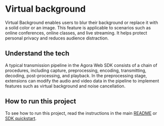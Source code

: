 # Virtual background
Virtual Background enables users to blur their background or replace it with a solid color or an image. This feature is applicable to scenarios such as online conferences, online classes, and live streaming. It helps protect personal privacy and reduces audience distraction.

## Understand the tech
A typical transmission pipeline in the Agora Web SDK consists of a chain of procedures, including capture, preprocessing, encoding, transmitting, decoding, post-processing, and playback. In the preprocessing stage, extensions can modify the audio and video data in the pipeline to implement features such as virtual background and noise cancellation.

## How to run this project

To see how to run this project, read the instructions in the main [README](../../readme.md) or [SDK quickstart](https://docs-beta.agora.io/en/video-calling/get-started/get-started-sdk).

